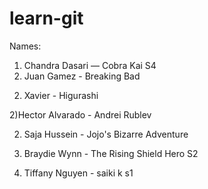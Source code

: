 # learn-git

Names:
1) Chandra Dasari — Cobra Kai S4
2) Juan Gamez - Breaking Bad
2. Xavier - Higurashi


2)Hector Alvarado - Andrei Rublev


2) Saja Hussein - Jojo's Bizarre Adventure

2) Braydie Wynn - The Rising Shield Hero S2

2) Tiffany Nguyen - saiki k s1

